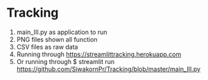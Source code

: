 # Tracking
1. main_III.py as application to run
2. PNG files shown all function
3. CSV files as raw data
4. Running through https://streamlittracking.herokuapp.com
5. Or running through $ streamlit run https://github.com/SiwakornPr/Tracking/blob/master/main_III.py
